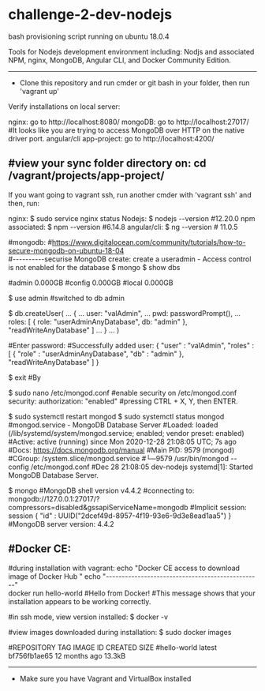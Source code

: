 # challenge-2-dev-nodejs

bash provisioning script running on ubuntu 18.0.4

Tools for Nodejs development environment including: Nodjs and associated NPM, nginx, MongoDB, Angular CLI, and Docker Community Edition.

---------------------------------------------------------------------------------------------------------------------------------------

- Clone this repository and run cmder or git bash in your folder, then run 'vagrant up'

Verify installations on local server: 

nginx:                    go to http://localhost:8080/
mongoDB:                  go to http://localhost:27017/   #It looks like you are trying to access MongoDB over HTTP on the native driver port.
angular/cli app-project:  go to http://localhost:4200/

#view your sync folder directory on: cd /vagrant/projects/app-project/
----------------------------------------------------------------------

If you want going to vagrant ssh, run another cmder with 'vagrant ssh'
and then, run: 

nginx:              $ sudo service nginx status
Nodejs:             $ nodejs --version    #12.20.0
npm associated:     $ npm --version       #6.14.8
angular/cli:        $ ng --version        # 11.0.5

#mongodb:        #https://www.digitalocean.com/community/tutorials/how-to-secure-mongodb-on-ubuntu-18-04   
#----------securise MongoDB create: create a useradmin - Access control is not enabled for the database 
$ mongo
$ show dbs

#admin   0.000GB
#config  0.000GB
#local   0.000GB

$ use admin
#switched to db admin

$ db.createUser(
... {
... user: "valAdmin",
... pwd: passwordPrompt(),
... roles: [ { role: "userAdminAnyDatabase", db: "admin" }, "readWriteAnyDatabase" ]
... }
... )

#Enter password:
#Successfully added user: {
        "user" : "valAdmin",
       "roles" : [
                {
                        "role" : "userAdminAnyDatabase",
                       "db" : "admin"
               },
                "readWriteAnyDatabase"
        ]
  }
  
$ exit
#By

$ sudo nano /etc/mongod.conf
#enable security on /etc/mongod.conf
security:
  authorization: "enabled"
#pressing CTRL + X, Y, then ENTER.

$ sudo systemctl restart mongod
$ sudo systemctl status mongod
#mongod.service - MongoDB Database Server
  #Loaded: loaded (/lib/systemd/system/mongod.service; enabled; vendor preset: enabled)
  #Active: active (running) since Mon 2020-12-28 21:08:05 UTC; 7s ago
     #Docs: https://docs.mongodb.org/manual
 #Main PID: 9579 (mongod)
   #CGroup: /system.slice/mongod.service
           #└─9579 /usr/bin/mongod --config /etc/mongod.conf
#Dec 28 21:08:05 dev-nodejs systemd[1]: Started MongoDB Database Server.

$ mongo
#MongoDB shell version v4.4.2
#connecting to: mongodb://127.0.0.1:27017/?compressors=disabled&gssapiServiceName=mongodb
#Implicit session: session { "id" : UUID("2dcef49d-8957-4f19-93e6-9d3e8ead1aa5") }
#MongoDB server version: 4.4.2

#Docker CE: 
-----------
#during installation with vagrant: 
echo "Docker CE access to download image of Docker Hub "
echo "-------------------------------------------------"   
docker run hello-world
#Hello from Docker!
#This message shows that your installation appears to be working correctly.

#in ssh mode, view version installed:
$ docker -v

#view images downloaded during installation:
$ sudo docker images 

#REPOSITORY    TAG       IMAGE ID       CREATED         SIZE
#hello-world   latest    bf756fb1ae65   12 months ago   13.3kB

----------------------------------------------------------------------------------------- 
* Make sure you have Vagrant and VirtualBox installed

